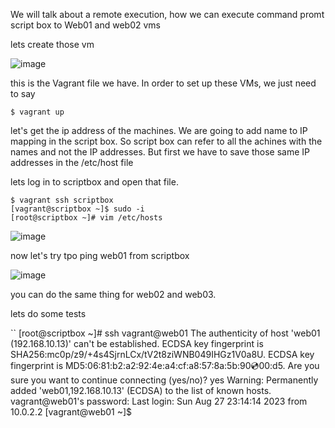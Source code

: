 We will talk about a remote execution, how we can execute command promt script box to Web01 and web02 vms

lets create those vm

![image](https://github.com/bengisugelin/DevOps/assets/113550043/af776b24-d20c-45c3-817c-8ff18e221ce7)

this is the Vagrant file we have. In order to set up these VMs, we just need to say 

```
$ vagrant up
```
let's get the ip address of the machines. We are going to add name to IP mapping in the script box. So script box can refer to all the achines with the names and not the IP addresses. But first we have to save those same IP addresses in the /etc/host file

lets log in to scriptbox and open that file.

```
$ vagrant ssh scriptbox
[vagrant@scriptbox ~]$ sudo -i
[root@scriptbox ~]# vim /etc/hosts
```
![image](https://github.com/bengisugelin/DevOps/assets/113550043/21f4602d-0881-42d0-b1c6-2aa0559bd01d)

now let's try tpo ping web01 from scriptbox

![image](https://github.com/bengisugelin/DevOps/assets/113550043/6dc392d8-dddf-4f27-b856-049e5bd2be88)

you can do the same thing for web02 and web03.

lets do some tests

``
[root@scriptbox ~]# ssh vagrant@web01
The authenticity of host 'web01 (192.168.10.13)' can't be established.
ECDSA key fingerprint is SHA256:mc0p/z9/+4s4SjrnLCx/tV2t8ziWNB049IHGz1V0a8U.
ECDSA key fingerprint is MD5:06:81:b2:a2:92:4e:a4:cf:a8:57:8a:5b:90:cd:00:d5.
Are you sure you want to continue connecting (yes/no)? yes
Warning: Permanently added 'web01,192.168.10.13' (ECDSA) to the list of known hosts.
vagrant@web01's password:
Last login: Sun Aug 27 23:14:14 2023 from 10.0.2.2
[vagrant@web01 ~]$
```


